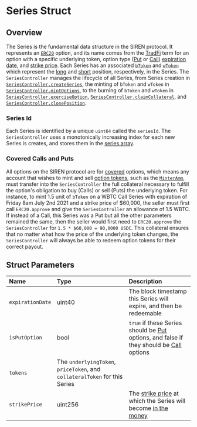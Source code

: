 # Series Struct

## Overview

The Series is the fundamental data structure in the SIREN protocol. It represents an [`ERC20`](glossary.md#erc20) option, and its name comes from the [TradFi](glossary.md#traditional-finance) term for an option with a specific underlying token, option type ([Put](glossary.md#put-option) or [Call](glossary.md#call-option)) [expiration date](glossary.md#expiration-date), and [strike price](glossary.md#strike-price). Each Series has an associated [`bToken`](glossary.md#bToken) and [`wToken`](glossary.md#wToken) which represent the [long](https://www.investopedia.com/terms/l/long.asp) and [short](https://www.investopedia.com/terms/s/short.asp) position, respectively, in the Series. The `SeriesController` manages the lifecycle of all Series, from Series creation in [`SeriesController.createSeries`](series-controller.md#createSeries), the minting of `bToken` and `wToken` in [`SeriesController.mintOptions`](series-controller.md#mintOptions), to the burning of `bToken` and `wToken` in [`SeriesController.exerciseOption`](series-controller.md#exerciseOption), [`SeriesController.claimCollateral`](series-controller.md#claimCollateral), and [`SeriesController.closePosition`](series-controller.md#closePosition).

### Series Id

Each Series is identified by a unique `uint64` called the `seriesId`. The `SeriesController` uses a monotonically increasing index for each new Series is creates, and stores them in the [series array](series-controller.md#series).

### Covered Calls and Puts

All options on the SIREN protocol are for [covered](glossary.md#covered-options) options, which means any account that wishes to mint and sell [option tokens](glossary.md#option-tokens), such as the [`MinterAmm`](minter-amm.md#overview), must transfer into the `SeriesController` the full collateral necessary to fulfill the option's obligation to buy (Calls) or sell (Puts) the underlying token. For instance, to mint 1.5 unit of `bToken` on a WBTC Call Series with expiration of Friday 8am July 2nd 2021 and a strike price of $60,000, the seller must first call `ERC20.approve` and give the `SeriesController` an allowance of 1.5 WBTC. If instead of a Call, this Series was a Put but all the other parameters remained the same, then the seller would first need to `ERC20.approve` the `SeriesController` for `1.5 * $60,000 = 90,0000 USDC`. This collateral ensures that no matter what how the price of the underlying token changes, the `SeriesController` will always be able to redeem option tokens for their correct payout.

## Struct Parameters

| Name        | Type    | Description                                                              |
| :---------- | :------ | :------------------------------------------------------------------------|
| `expirationDate`  | uint40  | The block timestamp this Series will expire, and then be redeemable                        |
| `isPutOption`  | bool  | `true` if these Series should be [Put](glossary.md#put-option) options, and false if they should be [Call](glossary.md#call-option) options                       |
| `tokens`  | The `underlyingToken`, `priceToken`, and `collateralToken` for this Series                       |
| `strikePrice`  | uint256  | The [strike price](glossary.md#strike-price) at which the Series will become [in the money](glossary.md#in-the-money-option)                       |
